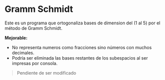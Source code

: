 # Gramm Schmidt

Este es un programa que ortogonaliza bases de dimension del (1 al 5) por el método de Gramm Schmidt. 

**Mejorable:**
- No representa numeros como fracciones sino números con muchos decimales.
- Podría ser eliminada las bases restantes de los subespacios al ser impresas por consola.

> Pendiente de ser modificado
